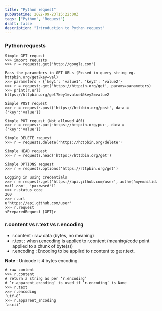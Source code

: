 ```yaml
---
title: "Python request"
pubDatetime: 2022-09-23T15:22:00Z
tags: ["Python", "Request"]
draft: false
description: "Introduction to Python request"
---
```


### Python requests

```shell
Simple GET request
>>> import requests
>>> r = requests.get('http://google.com')

Pass the parameters in GET URLs (Passed in query string eg. httpbin.org/get?key=val)
>>> parameters = {'key1': 'value1', 'key2': 'value2'}
>>> r = requests.get('https://httpbin.org/get', params=parameters)
>>> print(r.url)
https://httpbin.org/get?key1=value1&key2=value2

Simple POST request
>>> r = requests.post('https://httpbin.org/post', data = {'key':'value'})

Simple PUT request (Not allowed 405)
>>> r = requests.put('https://httpbin.org/put', data = {'key':'value'})

Simple DELETE request
>>> r = requests.delete('https://httpbin.org/delete')

Simple HEAD request
>>> r = requests.head('https://httpbin.org/get')

Simple OPTIONS request
>>> r = requests.options('https://httpbin.org/get')

Logging in using credentials
>>> r = requests.get('https://api.github.com/user', auth=('myemailid. mail.com', 'password'))
>>> r.status_code
200
>>> r.url
u'https://api.github.com/user'
>>> r.request
<PreparedRequest [GET]>
```

### r.content vs r.text vs r.encoding

- r.content : raw data (bytes, no meaning)
- r.text : when r.encoding is applied to r.content (meaning/code point applied to a chunk of byte(s))
- r.encoding : Encoding to be applied to r.content to get r.text.

**Note** : Unicode is 4 bytes encoding.

```shell
# raw content
>>> r.content
# return a string as per ‘r.encoding’
# ‘r.apparent_encoding’ is used if ‘r.encoding’ is None
>>> r.text
>>> r.encoding
‘utf-8’
>>> r.apparent_encoding
‘ascii’

```
